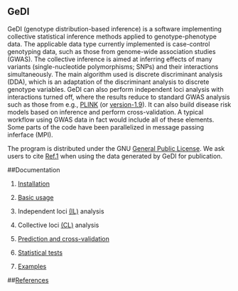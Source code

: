 ## GeDI
GeDI (genotype distribution-based inference) is a software implementing collective statistical inference methods applied to genotype-phenotype data. The applicable data type currently implemented is case-control genotyping data, such as those from genome-wide association studies (GWAS). The collective inference is aimed at inferring effects of many variants (single-nucleotide polymorphisms; SNPs) and their interactions simultaneously. The main algorithm used is discrete discriminant analysis (DDA), which is an adaptation of the discriminant analysis to discrete genotype variables. GeDI can also perform independent loci analysis with interactions turned off, where the results reduce to standard GWAS analysis such as those from e.g., [PLINK](http://pngu.mgh.harvard.edu/~purcell/plink/) (or [version-1.9](https://www.cog-genomics.org/plink2)). 
It can also build disease risk models based on inference and perform cross-validation. A typical workflow using GWAS data in fact would include all of these elements. Some parts of the code have been parallelized in message passing inferface (MPI).

The program is distributed under the GNU [General Public License](http://www.gnu.org/licenses/gpl.html).
We ask users to cite [Ref.1](wiki/pubs) when using the data generated by GeDI for publication.

##Documentation

  1. [Installation](install.md)

  2. [Basic usage](wiki/usage)

  3. Independent loci [(IL)](wiki/il) analysis

  4. Collective loci [(CL)](wiki/cl) analysis

  5. [Prediction and cross-validation](wiki/CV)

  6. [Statistical tests](wiki/Tests)

  7. [Examples](wiki/Examples)

##[References](wiki/pubs)
